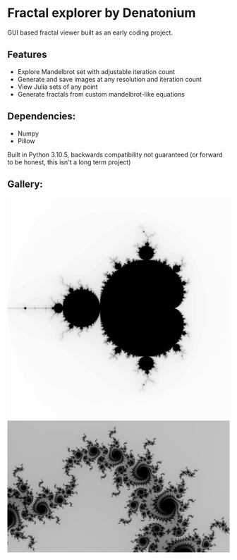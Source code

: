 # Fractal explorer by Denatonium

GUI based fractal viewer built as an early coding project.

## Features

- Explore Mandelbrot set with adjustable iteration count
- Generate and save images at any resolution and iteration count
- View Julia sets of any point
- Generate fractals from custom mandelbrot-like equations

## Dependencies:

- Numpy
- Pillow

Built in Python 3.10.5, backwards compatibility not guaranteed (or forward to be honest, this isn't a long term project)

## Gallery:

![Mandelbrot set full view](mandel_base.png?raw=true "Title")
![Zoomed-in section that looks like a tentacle](tentacle.png?raw=true "Title")
